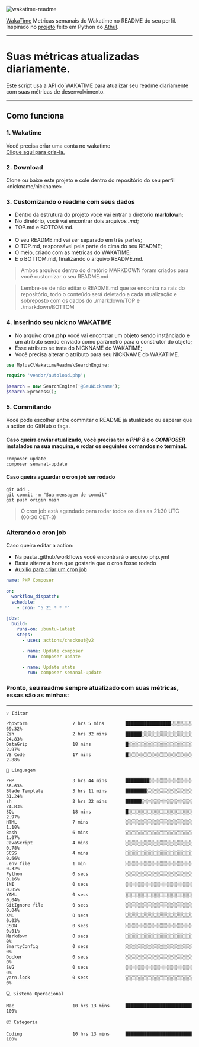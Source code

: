 ![wakatime-readme](https://socialify.git.ci/bymatheus/wakatime-readme/image?description=1&descriptionEditable=M%C3%A9tricas%20semanais%20do%20Wakatime%20no%20seu%20README%20de%20perfil.&font=KoHo&forks=1&language=1&owner=1&pattern=Signal&stargazers=1&theme=Dark)

[WakaTime](https://wakatime.com) Metricas semanais do Wakatime no README do seu perfil. <br>
Inspirado no [projeto](https://github.com/athul/waka-readme) feito em Python do [Athul](https://github.com/athul).
___

# Suas métricas atualizadas diariamente.
Este script usa a API do WAKATIME para atualizar seu readme diariamente com suas métricas de desenvolvimento.

___

## Como funciona

### 1. Wakatime
Você precisa criar uma conta no wakatime <br>
[Clique aqui para cria-la.](https://wakatime.com) 

### 2. Download
Clone ou baixe este projeto e cole dentro do repositório do seu perfil <nickname/nickname>.

### 3. Customizando o readme com seus dados
- Dentro da estrutura do projeto você vai entrar o diretorio **markdown**;  
- No diretório, você vai encontrar dois arquivos *.md*;
- TOP.md e BOTTOM.md.
<br><br>
- O seu README.md vai ser separado em três partes; 
- O TOP.md, responsável pela parte de cima do seu README;
- O meio, criado com as métricas do WAKATIME;
- E o BOTTOM.md, finalizando o arquivo README.md.<br>

> Ambos arquivos dentro do diretório MARKDOWN foram criados para você customizar o seu README.md

> Lembre-se de não editar o README.md que se encontra na raiz do repositório, todo o conteúdo será deletado a cada atualização e sobreposto com os dados do ./markdown/TOP e ./markdown/BOTTOM

### 4. Inserindo seu nick no WAKATIME
- No arquivo **cron.php** você vai encontrar um objeto sendo instânciado e um atributo sendo enviado como parâmetro para o construtor do objeto;
- Esse atributo se trata do NICKNAME do WAKATIME;
- Você precisa alterar o atributo para seu NICKNAME do WAKATIME.

```php
use MplusC\WakatimeReadme\SearchEngine;

require 'vendor/autoload.php';

$search = new SearchEngine('@SeuNickname');
$search->process();
```

### 5. Commitando
Você pode escolher entre commitar o README já atualizado ou esperar que a action do GitHub o faça. <br>

#### Caso queira enviar atualizado, você precisa ter o *PHP 8* e o *COMPOSER* instalados na sua maquina, e rodar os seguintes comandos no terminal.
```composer
composer update
composer semanal-update 
```

#### Caso queira aguardar o cron job ser rodado 
```git 
git add .
git commit -m "Sua mensagem de commit"
git push origin main
```

>O cron job está agendado para rodar todos os dias as 21:30 UTC (00:30 CET-3) 

### Alterando o cron job
Caso queira editar a action:

- Na pasta .github/workflows você encontrará o arquivo php.yml
- Basta alterar a hora que gostaria que o cron fosse rodado
- [Auxilio para criar um cron job](https://crontab.guru)

```yml
name: PHP Composer

on:
  workflow_dispatch:
  schedule:
    - cron: "5 21 * * *"

jobs:
  build:
    runs-on: ubuntu-latest
    steps:
      - uses: actions/checkout@v2

      - name: Update composer
        run: composer update

      - name: Update stats
        run: composer semanal-update
```

### Pronto, seu readme sempre atualizado com suas métricas, essas são as minhas:

___
```text
💡 Editor

PhpStorm                 7 hrs 5 mins        █████████████████░░░░░░░░     69.32%
Zsh                      2 hrs 32 mins       ██████░░░░░░░░░░░░░░░░░░░     24.83%
DataGrip                 18 mins             █░░░░░░░░░░░░░░░░░░░░░░░░      2.97%
VS Code                  17 mins             █░░░░░░░░░░░░░░░░░░░░░░░░      2.88%
```
```text
💬 Linguagem

PHP                      3 hrs 44 mins       █████████░░░░░░░░░░░░░░░░     36.63%
Blade Template           3 hrs 11 mins       ████████░░░░░░░░░░░░░░░░░     31.24%
sh                       2 hrs 32 mins       ██████░░░░░░░░░░░░░░░░░░░     24.83%
SQL                      18 mins             █░░░░░░░░░░░░░░░░░░░░░░░░      2.97%
HTML                     7 mins              ░░░░░░░░░░░░░░░░░░░░░░░░░      1.18%
Bash                     6 mins              ░░░░░░░░░░░░░░░░░░░░░░░░░      1.07%
JavaScript               4 mins              ░░░░░░░░░░░░░░░░░░░░░░░░░      0.78%
SCSS                     4 mins              ░░░░░░░░░░░░░░░░░░░░░░░░░      0.66%
.env file                1 min               ░░░░░░░░░░░░░░░░░░░░░░░░░      0.32%
Python                   0 secs              ░░░░░░░░░░░░░░░░░░░░░░░░░      0.16%
INI                      0 secs              ░░░░░░░░░░░░░░░░░░░░░░░░░      0.05%
YAML                     0 secs              ░░░░░░░░░░░░░░░░░░░░░░░░░      0.04%
GitIgnore file           0 secs              ░░░░░░░░░░░░░░░░░░░░░░░░░      0.04%
XML                      0 secs              ░░░░░░░░░░░░░░░░░░░░░░░░░      0.03%
JSON                     0 secs              ░░░░░░░░░░░░░░░░░░░░░░░░░      0.01%
Markdown                 0 secs              ░░░░░░░░░░░░░░░░░░░░░░░░░         0%
SmartyConfig             0 secs              ░░░░░░░░░░░░░░░░░░░░░░░░░         0%
Docker                   0 secs              ░░░░░░░░░░░░░░░░░░░░░░░░░         0%
SVG                      0 secs              ░░░░░░░░░░░░░░░░░░░░░░░░░         0%
yarn.lock                0 secs              ░░░░░░░░░░░░░░░░░░░░░░░░░         0%
```
```text
💻 Sistema Operacional

Mac                      10 hrs 13 mins      █████████████████████████       100%
```
```text
📦 Categoria

Coding                   10 hrs 13 mins      █████████████████████████       100%
```
